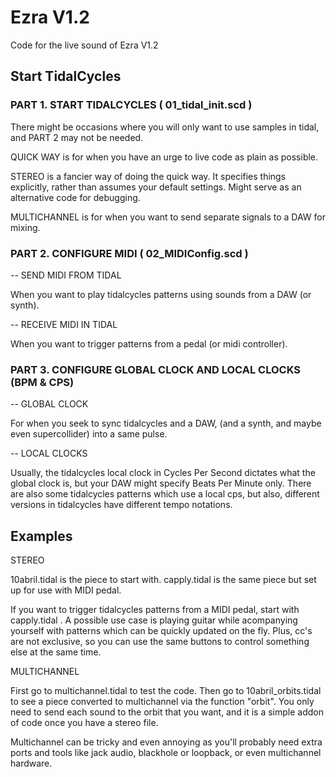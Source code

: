 # Ezra V1.2
Code for the live sound of Ezra V1.2

## Start TidalCycles

### PART 1. START TIDALCYCLES ( 01_tidal_init.scd )

There might be occasions where you will only want to use samples in tidal, and PART 2 may not be needed.

QUICK WAY is for when you have an urge to live code as plain as possible. 

STEREO is a fancier way of doing the quick way. It specifies things explicitly, rather than assumes your default settings. Might serve as an alternative code for debugging. 

MULTICHANNEL is for when you want to send separate signals to a DAW for mixing. 

### PART 2. CONFIGURE MIDI ( 02_MIDIConfig.scd )

-- SEND MIDI FROM TIDAL

When you want to play tidalcycles patterns using sounds from a DAW (or synth).

-- RECEIVE MIDI IN TIDAL

When you want to trigger patterns from a pedal (or midi controller).

### PART 3. CONFIGURE GLOBAL CLOCK AND LOCAL CLOCKS (BPM & CPS)

-- GLOBAL CLOCK 

For when you seek to sync tidalcycles and a DAW, (and a synth, and maybe even supercollider) into a same pulse. 

-- LOCAL CLOCKS

Usually, the tidalcycles local clock in Cycles Per Second dictates what the global clock is, but your DAW might specify Beats Per Minute only. There are also some tidalcycles patterns which use a local cps, but also, different versions in tidalcycles have different tempo notations. 

## Examples 

STEREO

10abril.tidal is the piece to start with. 
capply.tidal is the same piece but set up for use with MIDI pedal. 

If you want to trigger tidalcycles patterns from a MIDI pedal, start with capply.tidal . A possible use case is playing guitar while acompanying yourself with patterns which can be quickly updated on the fly. Plus, cc's are not exclusive, so you can use the same buttons to control something else at the same time.      

MULTICHANNEL

First go to multichannel.tidal to test the code. Then go to 10abril_orbits.tidal to see a piece converted to multichannel via the function "orbit". You only need to send each sound to the orbit that you want, and it is a simple addon of code once you have a stereo file. 

Multichannel can be tricky and even annoying as you'll probably need extra ports and tools like jack audio, blackhole or loopback, or even multichannel hardware. 


